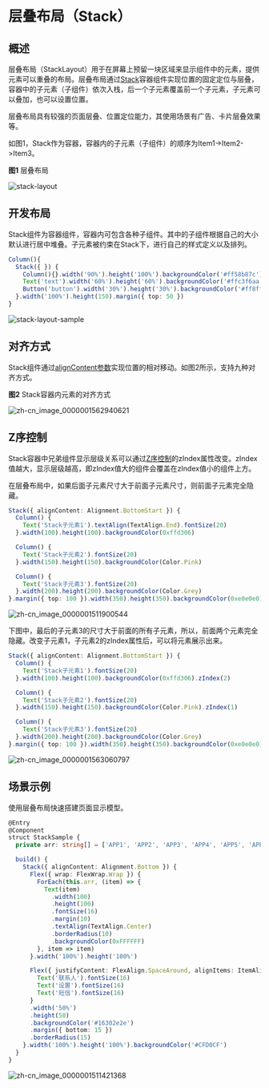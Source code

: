 # 层叠布局（Stack）


## 概述

层叠布局（StackLayout）用于在屏幕上预留一块区域来显示组件中的元素，提供元素可以重叠的布局。层叠布局通过[Stack](../reference/arkui-ts/ts-container-stack.md/)容器组件实现位置的固定定位与层叠，容器中的子元素（子组件）依次入栈，后一个子元素覆盖前一个子元素，子元素可以叠加，也可以设置位置。

层叠布局具有较强的页面层叠、位置定位能力，其使用场景有广告、卡片层叠效果等。

如图1，Stack作为容器，容器内的子元素（子组件）的顺序为Item1-&gt;Item2-&gt;Item3。


  **图1** 层叠布局  

![stack-layout](figures/stack-layout.png)


## 开发布局

Stack组件为容器组件，容器内可包含各种子组件。其中的子组件根据自己的大小默认进行居中堆叠。子元素被约束在Stack下，进行自己的样式定义以及排列。



```ts
Column(){
  Stack({ }) {
    Column(){}.width('90%').height('100%').backgroundColor('#ff58b87c')
    Text('text').width('60%').height('60%').backgroundColor('#ffc3f6aa')
    Button('button').width('30%').height('30%').backgroundColor('#ff8ff3eb').fontColor('#000')
  }.width('100%').height(150).margin({ top: 50 })
}
```


![stack-layout-sample](figures/stack-layout-sample.png)


## 对齐方式

Stack组件通过[alignContent参数](../reference/arkui-ts/ts-appendix-enums.md#alignment)实现位置的相对移动。如图2所示，支持九种对齐方式。

  **图2** Stack容器内元素的对齐方式  

![zh-cn_image_0000001562940621](figures/zh-cn_image_0000001562940621.png)


## Z序控制

Stack容器中兄弟组件显示层级关系可以通过[Z序控制](../reference/arkui-ts/ts-universal-attributes-z-order.md)的zIndex属性改变。zIndex值越大，显示层级越高，即zIndex值大的组件会覆盖在zIndex值小的组件上方。

  在层叠布局中，如果后面子元素尺寸大于前面子元素尺寸，则前面子元素完全隐藏。

```ts
Stack({ alignContent: Alignment.BottomStart }) {
  Column() {
    Text('Stack子元素1').textAlign(TextAlign.End).fontSize(20)
  }.width(100).height(100).backgroundColor(0xffd306)

  Column() {
    Text('Stack子元素2').fontSize(20)
  }.width(150).height(150).backgroundColor(Color.Pink)

  Column() {
    Text('Stack子元素3').fontSize(20)
  }.width(200).height(200).backgroundColor(Color.Grey)
}.margin({ top: 100 }).width(350).height(350).backgroundColor(0xe0e0e0)
```

![zh-cn_image_0000001511900544](figures/zh-cn_image_0000001511900544.png)

下图中，最后的子元素3的尺寸大于前面的所有子元素，所以，前面两个元素完全隐藏。改变子元素1，子元素2的zIndex属性后，可以将元素展示出来。


```ts
Stack({ alignContent: Alignment.BottomStart }) {
  Column() {
    Text('Stack子元素1').fontSize(20)
  }.width(100).height(100).backgroundColor(0xffd306).zIndex(2)

  Column() {
    Text('Stack子元素2').fontSize(20)
  }.width(150).height(150).backgroundColor(Color.Pink).zIndex(1)

  Column() {
    Text('Stack子元素3').fontSize(20)
  }.width(200).height(200).backgroundColor(Color.Grey)
}.margin({ top: 100 }).width(350).height(350).backgroundColor(0xe0e0e0)
```

![zh-cn_image_0000001563060797](figures/zh-cn_image_0000001563060797.png)


## 场景示例

使用层叠布局快速搭建页面显示模型。


```ts
@Entry
@Component
struct StackSample {
  private arr: string[] = ['APP1', 'APP2', 'APP3', 'APP4', 'APP5', 'APP6', 'APP7', 'APP8'];

  build() {
    Stack({ alignContent: Alignment.Bottom }) {
      Flex({ wrap: FlexWrap.Wrap }) {
        ForEach(this.arr, (item) => {
          Text(item)
            .width(100)
            .height(100)
            .fontSize(16)
            .margin(10)
            .textAlign(TextAlign.Center)
            .borderRadius(10)
            .backgroundColor(0xFFFFFF)
        }, item => item)
      }.width('100%').height('100%')

      Flex({ justifyContent: FlexAlign.SpaceAround, alignItems: ItemAlign.Center }) {
        Text('联系人').fontSize(16)
        Text('设置').fontSize(16)
        Text('短信').fontSize(16)
      }
      .width('50%')
      .height(50)
      .backgroundColor('#16302e2e')
      .margin({ bottom: 15 })
      .borderRadius(15)
    }.width('100%').height('100%').backgroundColor('#CFD0CF')
  }
}
```


![zh-cn_image_0000001511421368](figures/zh-cn_image_0000001511421368.png)
